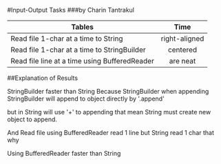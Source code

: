 #Input-Output Tasks
###by Charin Tantrakul

| Tables                                        | Time          |
| --------------------------------------------- |:-------------:|
| Read file 1-char at a time to String          | right-aligned |
| Read file 1-char at a time to StringBuilder   | centered      |
| Read file line at a time using BufferedReader | are neat      |


##Explanation of Results

StringBuilder faster than String Because StringBuilder when appending StringBuilder will append to object directly by '.append'

but in String will use '+' to appending that mean String must create new object to append.

And Read file using BufferedReader read 1 line but String read 1 char that why

Using BufferedReader faster than String
